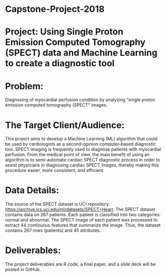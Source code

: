 # Capstone-Project-2018
# Project: Using Single Proton Emission Computed Tomography (SPECT) data and Machine Learning to create a diagnostic tool

# Problem: 
Diagnosing of myocardial perfusion condition by analyzing “single proton emission computed tomography (SPECT" images.

# The Target Client/Audience: 
This project aims to develop a Machine Learning (ML) algorithm that could be used by cardiologists as a second-opinion computer-based diagnostic tool. SPECT imaging is frequently used to diagnose patients with myocardial perfusion. From the medical point of view, the main benefit of using an algorithm is to semi-automate cardiac SPECT diagnostic process in order to assist physicians in diagnosing cardiac SPECT images, thereby making this procedure easier, more consistent, and efficient.

# Data Details: 
The source of the SPECT dataset is UCI repository: https://archive.ics.uci.edu/ml/datasets/SPECT+Heart. The SPECT dataset contains data on 267 patients. Each patient is classified into two categories: normal and abnormal. The SPECT image of each patient was processed to extract 44 continuous features that summarize the image. Thus, the dataset contains 267 rows (patients) and 45 attributes. 

# Deliverables: 
The project deliverables are R code, a final paper, and a slide deck will be posted in GitHub.
